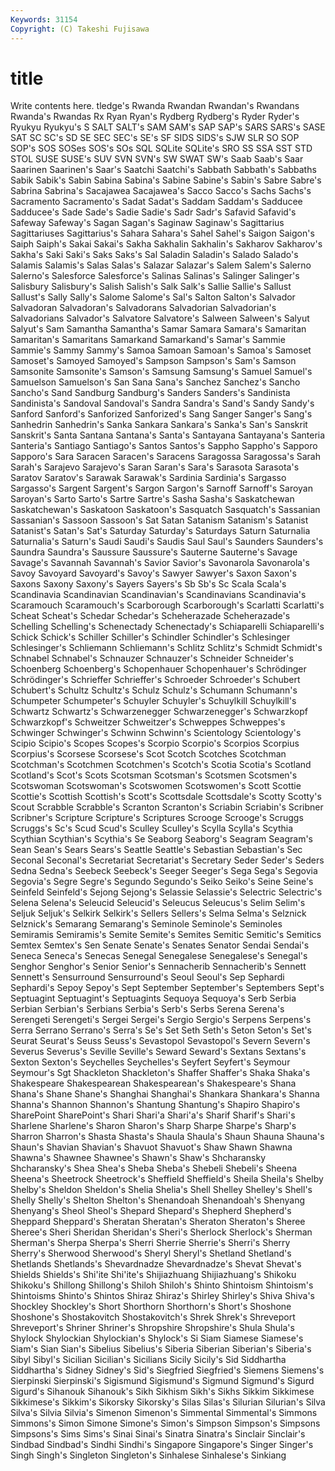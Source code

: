 ```yaml
---
Keywords: 31154 
Copyright: (C) Takeshi Fujisawa
---
```


# title

Write contents here.
tledge's Rwanda Rwandan
Rwandan's Rwandans Rwanda's Rwandas Rx Ryan Ryan's Rydberg Rydberg's Ryder
Ryder's Ryukyu Ryukyu's S SALT SALT's SAM SAM's SAP SAP's
SARS SARS's SASE SAT SC SC's SD SE SEC SEC's
SE's SF SIDS SIDS's SJW SLR SO SOP SOP's SOS
SOSes SOS's SOs SQL SQLite SQLite's SRO SS SSA SST
STD STOL SUSE SUSE's SUV SVN SVN's SW SWAT SW's
Saab Saab's Saar Saarinen Saarinen's Saar's Saatchi Saatchi's Sabbath Sabbath's
Sabbaths Sabik Sabik's Sabin Sabina Sabina's Sabine Sabine's Sabin's Sabre
Sabre's Sabrina Sabrina's Sacajawea Sacajawea's Sacco Sacco's Sachs Sachs's Sacramento
Sacramento's Sadat Sadat's Saddam Saddam's Sadducee Sadducee's Sade Sade's Sadie
Sadie's Sadr Sadr's Safavid Safavid's Safeway Safeway's Sagan Sagan's Saginaw
Saginaw's Sagittarius Sagittariuses Sagittarius's Sahara Sahara's Sahel Sahel's Saigon Saigon's
Saiph Saiph's Sakai Sakai's Sakha Sakhalin Sakhalin's Sakharov Sakharov's Sakha's
Saki Saki's Saks Saks's Sal Saladin Saladin's Salado Salado's Salamis
Salamis's Salas Salas's Salazar Salazar's Salem Salem's Salerno Salerno's Salesforce
Salesforce's Salinas Salinas's Salinger Salinger's Salisbury Salisbury's Salish Salish's Salk
Salk's Sallie Sallie's Sallust Sallust's Sally Sally's Salome Salome's Sal's
Salton Salton's Salvador Salvadoran Salvadoran's Salvadorans Salvadorian Salvadorian's Salvadorians Salvador's
Salvatore Salvatore's Salween Salween's Salyut Salyut's Sam Samantha Samantha's Samar
Samara Samara's Samaritan Samaritan's Samaritans Samarkand Samarkand's Samar's Sammie Sammie's
Sammy Sammy's Samoa Samoan Samoan's Samoa's Samoset Samoset's Samoyed Samoyed's
Sampson Sampson's Sam's Samson Samsonite Samsonite's Samson's Samsung Samsung's Samuel
Samuel's Samuelson Samuelson's San Sana Sana's Sanchez Sanchez's Sancho Sancho's
Sand Sandburg Sandburg's Sanders Sanders's Sandinista Sandinista's Sandoval Sandoval's Sandra
Sandra's Sand's Sandy Sandy's Sanford Sanford's Sanforized Sanforized's Sang Sanger
Sanger's Sang's Sanhedrin Sanhedrin's Sanka Sankara Sankara's Sanka's San's Sanskrit
Sanskrit's Santa Santana Santana's Santa's Santayana Santayana's Santeria Santeria's Santiago
Santiago's Santos Santos's Sappho Sappho's Sapporo Sapporo's Sara Saracen Saracen's
Saracens Saragossa Saragossa's Sarah Sarah's Sarajevo Sarajevo's Saran Saran's Sara's
Sarasota Sarasota's Saratov Saratov's Sarawak Sarawak's Sardinia Sardinia's Sargasso Sargasso's
Sargent Sargent's Sargon Sargon's Sarnoff Sarnoff's Saroyan Saroyan's Sarto Sarto's
Sartre Sartre's Sasha Sasha's Saskatchewan Saskatchewan's Saskatoon Saskatoon's Sasquatch Sasquatch's
Sassanian Sassanian's Sassoon Sassoon's Sat Satan Satanism Satanism's Satanist Satanist's
Satan's Sat's Saturday Saturday's Saturdays Saturn Saturnalia Saturnalia's Saturn's Saudi
Saudi's Saudis Saul Saul's Saunders Saunders's Saundra Saundra's Saussure Saussure's
Sauterne Sauterne's Savage Savage's Savannah Savannah's Savior Savior's Savonarola Savonarola's
Savoy Savoyard Savoyard's Savoy's Sawyer Sawyer's Saxon Saxon's Saxons Saxony
Saxony's Sayers Sayers's Sb Sb's Sc Scala Scala's Scandinavia Scandinavian
Scandinavian's Scandinavians Scandinavia's Scaramouch Scaramouch's Scarborough Scarborough's Scarlatti Scarlatti's Scheat
Scheat's Schedar Schedar's Scheherazade Scheherazade's Schelling Schelling's Schenectady Schenectady's Schiaparelli
Schiaparelli's Schick Schick's Schiller Schiller's Schindler Schindler's Schlesinger Schlesinger's Schliemann
Schliemann's Schlitz Schlitz's Schmidt Schmidt's Schnabel Schnabel's Schnauzer Schnauzer's Schneider
Schneider's Schoenberg Schoenberg's Schopenhauer Schopenhauer's Schrödinger Schrödinger's Schrieffer Schrieffer's Schroeder
Schroeder's Schubert Schubert's Schultz Schultz's Schulz Schulz's Schumann Schumann's Schumpeter
Schumpeter's Schuyler Schuyler's Schuylkill Schuylkill's Schwartz Schwartz's Schwarzenegger Schwarzenegger's Schwarzkopf
Schwarzkopf's Schweitzer Schweitzer's Schweppes Schweppes's Schwinger Schwinger's Schwinn Schwinn's Scientology
Scientology's Scipio Scipio's Scopes Scopes's Scorpio Scorpio's Scorpios Scorpius Scorpius's
Scorsese Scorsese's Scot Scotch Scotches Scotchman Scotchman's Scotchmen Scotchmen's Scotch's
Scotia Scotia's Scotland Scotland's Scot's Scots Scotsman Scotsman's Scotsmen Scotsmen's
Scotswoman Scotswoman's Scotswomen Scotswomen's Scott Scottie Scottie's Scottish Scottish's Scott's
Scottsdale Scottsdale's Scotty Scotty's Scout Scrabble Scrabble's Scranton Scranton's Scriabin
Scriabin's Scribner Scribner's Scripture Scripture's Scriptures Scrooge Scrooge's Scruggs Scruggs's
Sc's Scud Scud's Sculley Sculley's Scylla Scylla's Scythia Scythian Scythian's
Scythia's Se Seaborg Seaborg's Seagram Seagram's Sean Sean's Sears Sears's
Seattle Seattle's Sebastian Sebastian's Sec Seconal Seconal's Secretariat Secretariat's Secretary
Seder Seder's Seders Sedna Sedna's Seebeck Seebeck's Seeger Seeger's Sega
Sega's Segovia Segovia's Segre Segre's Segundo Segundo's Seiko Seiko's Seine
Seine's Seinfeld Seinfeld's Sejong Sejong's Selassie Selassie's Selectric Selectric's Selena
Selena's Seleucid Seleucid's Seleucus Seleucus's Selim Selim's Seljuk Seljuk's Selkirk
Selkirk's Sellers Sellers's Selma Selma's Selznick Selznick's Semarang Semarang's Seminole
Seminole's Seminoles Semiramis Semiramis's Semite Semite's Semites Semitic Semitic's Semitics
Semtex Semtex's Sen Senate Senate's Senates Senator Sendai Sendai's Seneca
Seneca's Senecas Senegal Senegalese Senegalese's Senegal's Senghor Senghor's Senior Senior's
Sennacherib Sennacherib's Sennett Sennett's Sensurround Sensurround's Seoul Seoul's Sep Sephardi
Sephardi's Sepoy Sepoy's Sept September September's Septembers Sept's Septuagint Septuagint's
Septuagints Sequoya Sequoya's Serb Serbia Serbian Serbian's Serbians Serbia's Serb's
Serbs Serena Serena's Serengeti Serengeti's Sergei Sergei's Sergio Sergio's Serpens
Serpens's Serra Serrano Serrano's Serra's Se's Set Seth Seth's Seton
Seton's Set's Seurat Seurat's Seuss Seuss's Sevastopol Sevastopol's Severn Severn's
Severus Severus's Seville Seville's Seward Seward's Sextans Sextans's Sexton Sexton's
Seychelles Seychelles's Seyfert Seyfert's Seymour Seymour's Sgt Shackleton Shackleton's Shaffer
Shaffer's Shaka Shaka's Shakespeare Shakespearean Shakespearean's Shakespeare's Shana Shana's Shane
Shane's Shanghai Shanghai's Shankara Shankara's Shanna Shanna's Shannon Shannon's Shantung
Shantung's Shapiro Shapiro's SharePoint SharePoint's Shari Shari'a Shari'a's Sharif Sharif's
Shari's Sharlene Sharlene's Sharon Sharon's Sharp Sharpe Sharpe's Sharp's Sharron
Sharron's Shasta Shasta's Shaula Shaula's Shaun Shauna Shauna's Shaun's Shavian
Shavian's Shavuot Shavuot's Shaw Shawn Shawna Shawna's Shawnee Shawnee's Shawn's
Shaw's Shcharansky Shcharansky's Shea Shea's Sheba Sheba's Shebeli Shebeli's Sheena
Sheena's Sheetrock Sheetrock's Sheffield Sheffield's Sheila Sheila's Shelby Shelby's Sheldon
Sheldon's Shelia Shelia's Shell Shelley Shelley's Shell's Shelly Shelly's Shelton
Shelton's Shenandoah Shenandoah's Shenyang Shenyang's Sheol Sheol's Shepard Shepard's Shepherd
Shepherd's Sheppard Sheppard's Sheratan Sheratan's Sheraton Sheraton's Sheree Sheree's Sheri
Sheridan Sheridan's Sheri's Sherlock Sherlock's Sherman Sherman's Sherpa Sherpa's Sherri
Sherrie Sherrie's Sherri's Sherry Sherry's Sherwood Sherwood's Sheryl Sheryl's Shetland
Shetland's Shetlands Shetlands's Shevardnadze Shevardnadze's Shevat Shevat's Shields Shields's Shi'ite
Shi'ite's Shijiazhuang Shijiazhuang's Shikoku Shikoku's Shillong Shillong's Shiloh Shiloh's Shinto
Shintoism Shintoism's Shintoisms Shinto's Shintos Shiraz Shiraz's Shirley Shirley's Shiva
Shiva's Shockley Shockley's Short Shorthorn Shorthorn's Short's Shoshone Shoshone's Shostakovitch
Shostakovitch's Shrek Shrek's Shreveport Shreveport's Shriner Shriner's Shropshire Shropshire's Shula
Shula's Shylock Shylockian Shylockian's Shylock's Si Siam Siamese Siamese's Siam's
Sian Sian's Sibelius Sibelius's Siberia Siberian Siberian's Siberia's Sibyl Sibyl's
Sicilian Sicilian's Sicilians Sicily Sicily's Sid Siddhartha Siddhartha's Sidney Sidney's
Sid's Siegfried Siegfried's Siemens Siemens's Sierpinski Sierpinski's Sigismund Sigismund's Sigmund
Sigmund's Sigurd Sigurd's Sihanouk Sihanouk's Sikh Sikhism Sikh's Sikhs Sikkim
Sikkimese Sikkimese's Sikkim's Sikorsky Sikorsky's Silas Silas's Silurian Silurian's Silva
Silva's Silvia Silvia's Simenon Simenon's Simmental Simmental's Simmons Simmons's Simon
Simone Simone's Simon's Simpson Simpson's Simpsons Simpsons's Sims Sims's Sinai
Sinai's Sinatra Sinatra's Sinclair Sinclair's Sindbad Sindbad's Sindhi Sindhi's Singapore
Singapore's Singer Singer's Singh Singh's Singleton Singleton's Sinhalese Sinhalese's Sinkiang
